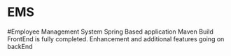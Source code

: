 # EMS
#Employee Management System
Spring Based application 
Maven Build 
FrontEnd is fully completed.
Enhancement and additional features going on backEnd
